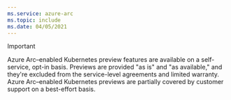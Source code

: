 ```yaml
---
ms.service: azure-arc
ms.topic: include
ms.date: 04/05/2021
---
```


> [!IMPORTANT]
> Azure Arc–enabled Kubernetes preview features are available on a self-service, opt-in basis. Previews are provided "as is" and "as available," and they're excluded from the service-level agreements and limited warranty. Azure Arc–enabled Kubernetes previews are partially covered by customer support on a best-effort basis.
